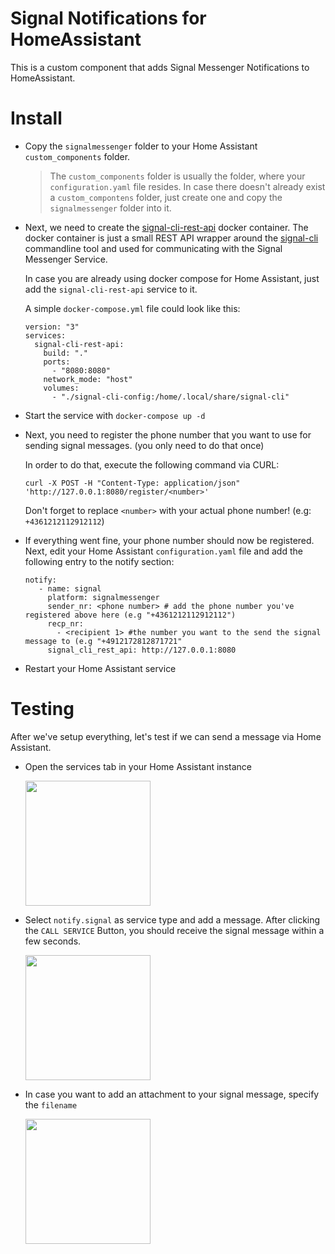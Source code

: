 # Signal Notifications for HomeAssistant

This is a custom component that adds Signal Messenger Notifications to HomeAssistant. 

# Install

* Copy the `signalmessenger` folder to your Home Assistant `custom_components` folder. 
  
  > The `custom_components` folder is usually the folder, where your `configuration.yaml` file resides. 
  In case there doesn't already exist a `custom_compontens` folder, just create one and copy the `signalmessenger` folder into it.
  
* Next, we need to create the [signal-cli-rest-api](https://github.com/bbernhard/signal-cli-rest-api) docker container. 
  The docker container is just a small REST API wrapper around the [signal-cli](https://github.com/AsamK/signal-cli) 
  commandline tool and used for communicating with the Signal Messenger Service. 
  
  In case you are already using docker compose for Home Assistant, just add the `signal-cli-rest-api` service to it.
  
  A simple `docker-compose.yml` file could look like this: 
  ```
  version: "3"
  services:
    signal-cli-rest-api:
      build: "."
      ports:
        - "8080:8080"
      network_mode: "host"
      volumes:
        - "./signal-cli-config:/home/.local/share/signal-cli"
   ```
   
 * Start the service with `docker-compose up -d`
 * Next, you need to register the phone number that you want to use for sending signal messages. (you only need to do that once)
   
   In order to do that, execute the following command via CURL: 
   
   ```curl -X POST -H "Content-Type: application/json" 'http://127.0.0.1:8080/register/<number>'```
   
   Don't forget to replace `<number>` with your actual phone number! (e.g: `+4361212112912112`)
   
 * If everything went fine, your phone number should now be registered. Next, edit your Home Assistant `configuration.yaml` file
   and add the following entry to the notify section: 
   
   ```
   notify:
      - name: signal
        platform: signalmessenger
        sender_nr: <phone number> # add the phone number you've registered above here (e.g "+4361212112912112")
        recp_nr:
          - <recipient 1> #the number you want to the send the signal message to (e.g "+4912172812871721"
        signal_cli_rest_api: http://127.0.0.1:8080
   ```
 * Restart your Home Assistant service

# Testing
After we've setup everything, let's test if we can send a message via Home Assistant. 

* Open the services tab in your Home Assistant instance

  <img src="https://raw.githubusercontent.com/bbernhard/signal-homeassistant/master/doc/images/homeassistant_testing_services.png" width="200">
  
* Select `notify.signal` as service type and add a message. After clicking the `CALL SERVICE` Button, you should receive the signal message within a few seconds. 

  <img src="https://raw.githubusercontent.com/bbernhard/signal-homeassistant/master/doc/images/homeassistant_testing_call_service.png" width="200">

* In case you want to add an attachment to your signal message, specify the `filename`


  <img src="https://raw.githubusercontent.com/bbernhard/signal-homeassistant/master/doc/images/homeassistant_testing_call_service_2.png" width="200">

